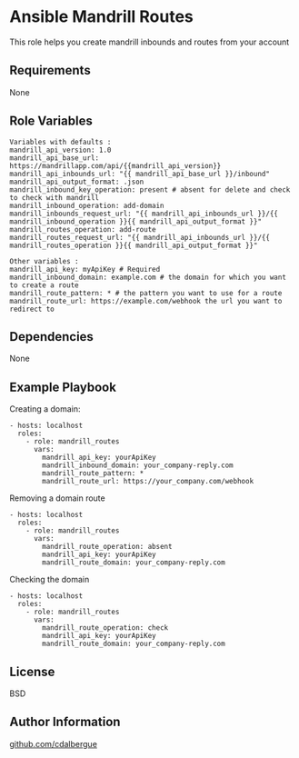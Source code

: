 Ansible Mandrill Routes
=========
This role helps you create mandrill inbounds and routes from your account

Requirements
------------

None

Role Variables
--------------

```
Variables with defaults :
mandrill_api_version: 1.0
mandrill_api_base_url: https://mandrillapp.com/api/{{mandrill_api_version}}
mandrill_api_inbounds_url: "{{ mandrill_api_base_url }}/inbound"
mandrill_api_output_format: .json
mandrill_inbound_key_operation: present # absent for delete and check to check with mandrill
mandrill_inbound_operation: add-domain
mandrill_inbounds_request_url: "{{ mandrill_api_inbounds_url }}/{{ mandrill_inbound_operation }}{{ mandrill_api_output_format }}"
mandrill_routes_operation: add-route
mandrill_routes_request_url: "{{ mandrill_api_inbounds_url }}/{{ mandrill_routes_operation }}{{ mandrill_api_output_format }}"

Other variables :
mandrill_api_key: myApiKey # Required
mandrill_inbound_domain: example.com # the domain for which you want to create a route
mandrill_route_pattern: * # the pattern you want to use for a route
mandrill_route_url: https://example.com/webhook the url you want to redirect to
```

Dependencies
------------

None

Example Playbook
----------------

Creating a domain:

    - hosts: localhost
      roles:
        - role: mandrill_routes
          vars:
            mandrill_api_key: yourApiKey
            mandrill_inbound_domain: your_company-reply.com
            mandrill_route_pattern: *
            mandrill_route_url: https://your_company.com/webhook

Removing a domain route

    - hosts: localhost
      roles:
        - role: mandrill_routes
          vars:
            mandrill_route_operation: absent
            mandrill_api_key: yourApiKey
            mandrill_route_domain: your_company-reply.com


Checking the domain

    - hosts: localhost
      roles:
        - role: mandrill_routes
          vars:
            mandrill_route_operation: check
            mandrill_api_key: yourApiKey
            mandrill_route_domain: your_company-reply.com

License
-------

BSD

Author Information
------------------

[github.com/cdalbergue](https://github.com/cdalbergue)
